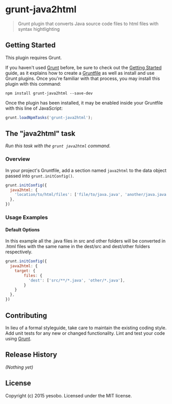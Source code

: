 # grunt-java2html

> Grunt plugin that converts Java source code files to html files with syntax hightlighting

## Getting Started
This plugin requires Grunt.

If you haven't used [Grunt](http://gruntjs.com/) before, be sure to check out the [Getting Started](http://gruntjs.com/getting-started) guide, as it explains how to create a [Gruntfile](http://gruntjs.com/sample-gruntfile) as well as install and use Grunt plugins. Once you're familiar with that process, you may install this plugin with this command:

```shell
npm install grunt-java2html --save-dev
```

Once the plugin has been installed, it may be enabled inside your Gruntfile with this line of JavaScript:

```js
grunt.loadNpmTasks('grunt-java2html');
```

## The "java2html" task

_Run this task with the `grunt java2html` command._

### Overview
In your project's Gruntfile, add a section named `java2html` to the data object passed into `grunt.initConfig()`.

```js
grunt.initConfig({
  java2html: {
    'location/to/html/files': ['file/to/java.java', 'another/java.java'],
  },
})
```

### Usage Examples

#### Default Options
In this example all the .java files in src and other folders will be converted in .html files with the same name in the dest/src and dest/other folders respectively.

```js
grunt.initConfig({
  java2html: {
  	target: {
	    files: {
	      'dest': ['src/**/*.java', 'other/*.java'],
	    }
	}
  },
})
```

## Contributing
In lieu of a formal styleguide, take care to maintain the existing coding style. Add unit tests for any new or changed functionality. Lint and test your code using [Grunt](http://gruntjs.com/).

## Release History
_(Nothing yet)_

## License
Copyright (c) 2015 yesobo. Licensed under the MIT license.